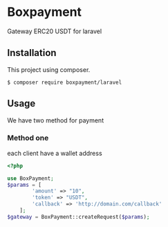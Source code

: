 # Boxpayment
Gateway ERC20 USDT for laravel

## Installation
This project using composer.
```
$ composer require boxpayment/laravel
```
## Usage
We have two method for payment

### Method one
each client have a wallet address
```php
<?php

use BoxPayment;
$params = [
        'amount' => "10",  
        'token' => "USDT",  
        'callback' => 'http://domain.com/callback'  
    ];
$gateway = BoxPayment::createRequest($params);
```

